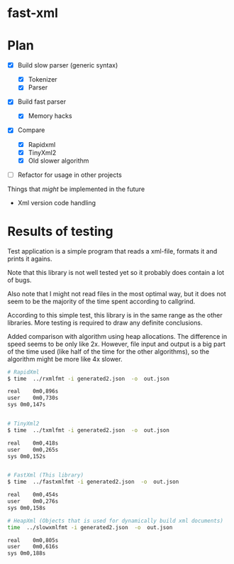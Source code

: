 # fast-xml

# Plan
- [x] Build slow parser (generic syntax)
   - [x] Tokenizer
   - [x] Parser
- [x] Build fast parser
   - [x] Memory hacks
- [x] Compare
   - [x] Rapidxml
   - [x] TinyXml2
   - [x] Old slower algorithm
- [ ] Refactor for usage in other projects


Things that _might_ be implemented in the future
- Xml version code handling


# Results of testing

Test application is a simple program that reads a xml-file, formats it and
prints it agains.

Note that this library is not well tested yet so it probably does contain a
lot of bugs.

Also note that I might not read files in the most optimal way, but it does
not seem to be the majority of the time spent according to callgrind.

According to this simple test, this library is in the same range as the other
libraries. More testing is required to draw any definite conclusions.

Added comparison with algorithm using heap allocations. The difference in speed
seems to be only like 2x. However, file input and output is a big part of the
time used (like half of the time for the other algorithms), 
so the algorithm might be more like 4x slower.

```bash
# RapidXml
$ time  ../rxmlfmt -i generated2.json  -o  out.json

real	0m0,896s
user	0m0,730s
sys	0m0,147s


# TinyXml2
$ time  ../txmlfmt -i generated2.json  -o  out.json

real	0m0,418s
user	0m0,265s
sys	0m0,152s


# FastXml (This library)
$ time  ../fastxmlfmt -i generated2.json  -o  out.json

real	0m0,454s
user	0m0,276s
sys	0m0,158s

# HeapXml (Objects that is used for dynamically build xml documents)
time  ../slowxmlfmt -i generated2.json  -o  out.json

real	0m0,805s
user	0m0,616s
sys	0m0,188s

```
